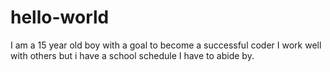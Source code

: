 # hello-world
I am a 15 year old boy with a goal to become a successful coder I work well with others but i have a school schedule I have to abide by.

